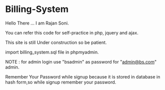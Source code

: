 # Billing-System
Hello There ... I am Rajan Soni.

You can refer this code for self-practice in php, jquery and ajax.

This site is still Under construction so be patient. 

import billing_system.sql file in phpmyadmin.

NOTE : for admin login use "bsadmin" as password for "admin@bs.com" admin.

Remember Your Password while signup because it is stored in database in hash form,so while signup remember your password.
